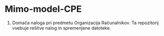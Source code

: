 # Mimo-model-CPE
1. Domača naloga pri predmetu Organizacija Računalnikov.
Ta repozitorij vsebuje rešitve nalog in spremenjene datoteke.
